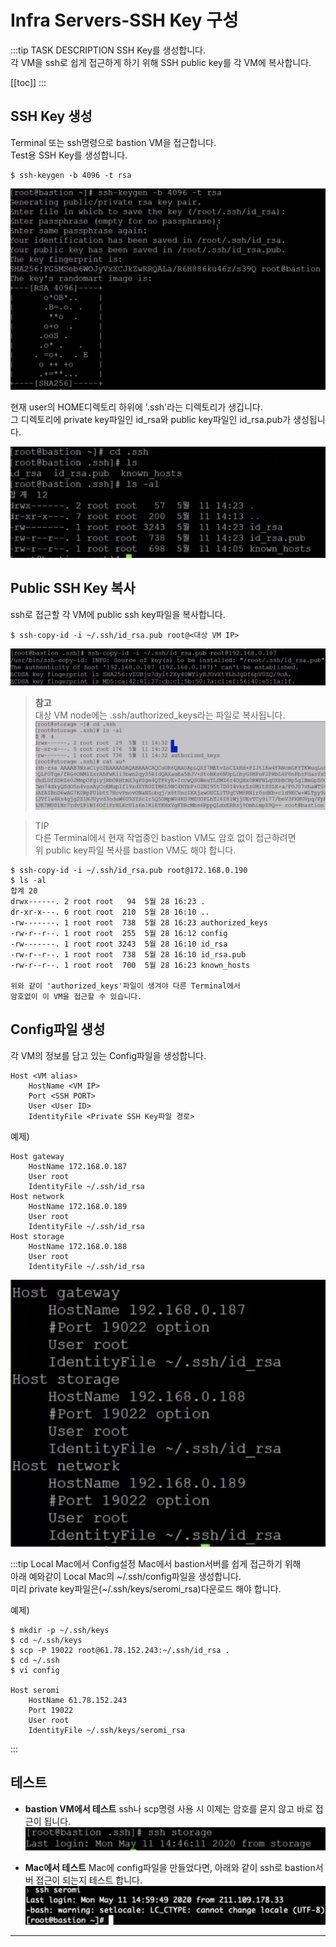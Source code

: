 # Infra Servers-SSH Key 구성

:::tip TASK DESCRIPTION
SSH Key를 생성합니다.  
각 VM을 ssh로 쉽게 접근하게 하기 위해 SSH public key를 각 VM에 복사합니다.  
 
[[toc]] 
:::

## SSH Key 생성
Terminal 또는 ssh명령으로 bastion VM을 접근합니다.  
Test용 SSH Key를 생성합니다.   
```
$ ssh-keygen -b 4096 -t rsa
```
![](./img/2020-05-24-23-44-11.png)

현재 user의 HOME디렉토리 하위에 '.ssh'라는 디렉토리가 생깁니다.  
그 디렉토리에 private key파일인 id_rsa와 public key파일인 id_rsa.pub가 생성됩니다.  

![](./img/2020-05-24-23-50-21.png)

## Public SSH Key 복사
ssh로 접근할 각 VM에 public ssh key파일을 복사합니다.  
```
$ ssh-copy-id -i ~/.ssh/id_rsa.pub root@<대상 VM IP>
```
![](./img/2020-05-25-00-05-23.png)

> **참고** \
대상 VM node에는 .ssh/authorized_keys라는 파일로 복사됩니다.\
![](./img/2020-05-25-00-08-13.png) 


> TIP   
다른 Terminal에서 현재 작업중인 bastion VM도 암호 없이 접근하려면  
위 public key파일 복사를 bastion VM도 해야 합니다.  
```
$ ssh-copy-id -i ~/.ssh/id_rsa.pub root@172.168.0.190
$ ls -al 
합계 20
drwx------. 2 root root   94  5월 28 16:23 .
dr-xr-x---. 6 root root  210  5월 28 16:10 ..
-rw-------. 1 root root  738  5월 28 16:23 authorized_keys
-rw-r--r--. 1 root root  255  5월 28 16:12 config
-rw-------. 1 root root 3243  5월 28 16:10 id_rsa
-rw-r--r--. 1 root root  738  5월 28 16:10 id_rsa.pub
-rw-r--r--. 1 root root  700  5월 28 16:23 known_hosts

위와 같이 'authorized_keys'파일이 생겨야 다른 Terminal에서  
암호없이 이 VM을 접근할 수 있습니다.   
```

## Config파일 생성
각 VM의 정보를 담고 있는 Config파일을 생성합니다.  
```
Host <VM alias>
    HostName <VM IP>
    Port <SSH PORT>
    User <User ID>
    IdentityFile <Private SSH Key파일 경로>
```
예제)  
```
Host gateway
    HostName 172.168.0.187
    User root
    IdentityFile ~/.ssh/id_rsa
Host network
    HostName 172.168.0.189
    User root
    IdentityFile ~/.ssh/id_rsa
Host storage
    HostName 172.168.0.188
    User root
    IdentityFile ~/.ssh/id_rsa
```
![](./img/2020-05-25-00-13-26.png)

:::tip Local Mac에서 Config설정
Mac에서 bastion서버를 쉽게 접근하기 위해  
아래 예와같이 Local Mac의 ~/.ssh/config파일을 생성합니다.  
미리 private key파일은(~/.ssh/keys/seromi_rsa)다운로드 해야 합니다.   

예제)
```
$ mkdir -p ~/.ssh/keys
$ cd ~/.ssh/keys 
$ scp -P 19022 root@61.78.152.243:~/.ssh/id_rsa .
$ cd ~/.ssh
$ vi config 

Host seromi
    HostName 61.78.152.243
    Port 19022
    User root
    IdentityFile ~/.ssh/keys/seromi_rsa

```

:::

## 테스트
- **bastion VM에서 테스트**
ssh나 scp명령 사용 시 이제는 암호를 묻지 않고 바로 접근이 됩니다.   
![](./img/2020-05-25-00-20-55.png)

- **Mac에서 테스트**
Mac에 config파일을 만들었다면, 아래와 같이 ssh로 bastion서버 접근이 되는지 테스트 합니다.  
![](./img/2020-05-25-00-25-34.png)

---
<disqus/>
